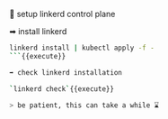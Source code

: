 📎 setup linkerd control plane

➡ install linkerd

```bash
linkerd install | kubectl apply -f -
```{{execute}}

➡ check linkerd installation

`linkerd check`{{execute}}

> be patient, this can take a while ⌛
